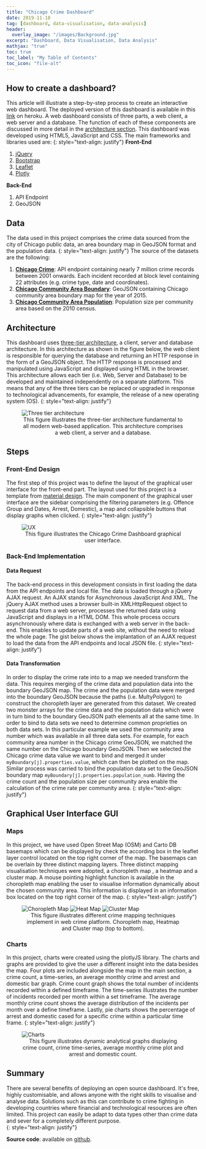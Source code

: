 ```yaml
---
title: "Chicago Crime Dashboard"
date: 2019-11-18
tag: [dashboard, data-visualisation, data-analysis]
header:
  overlay_image: "/images/Background.jpg"
excerpt: "Dashboard, Data Visualisation, Data Analysis"
mathjax: "true"
toc: true
toc_label: "My Table of Contents"
toc_icon: "file-alt"
---
```

## How to create a dashboard?
This article will illustrate a step-by-step process to create an interactive web dashboard. The deployed version of this dashboard is available in this [link](https://crime-dashboard.herokuapp.com/index.html) on heroku. A web dashboard consists of three parts, a web client, a web server and a database. The function of each of these components are discussed in more detail in the [architecture section](#architecture). This dashboard was developed using HTML5, JavaScript and CSS. The main frameworks and libraries used are: 
{: style="text-align: justify"}
**Front-End**
1. [jQuery](https://api.jquery.com/)
2. [Bootstrap](https://getbootstrap.com)
3. [Leaflet](https://leafletjs.com)
4. [Plotly](https://plotly.com)

**Back-End**
1. API Endpoint
2. GeoJSON

## Data
The data used in this project comprises the crime data sourced from the city of Chicago public data, an area boundary map in GeoJSON format and the population data. 
{: style="text-align: justify"} 
The source of the datasets are the following:
1. **[Chicago Crime](https://data.cityofchicago.org/Public-Safety/Crimes-2001-to-present/ijzp-q8t2/data)**: API endpoint containing nearly 7 million crime records between 2001 onwards. Each incident recorded at block level containing 22 attributes (e.g. crime type, date and coordinates).
2. **[Chicago Community Area Boundary](https://raw.githubusercontent.com/RandomFractals/ChicagoCrimes/master/data/chicago-community-areas.geojson)**: GeoJSON containing Chicago community area boundary map for the year of 2015.
3. **[Chicago Community Area Population](https://www.chicago.gov/content/dam/city/depts/zlup/Zoning_Main_Page/Publications/Census_2010_Community_Area_Profiles/Census_2010_and_2000_CA_Populations.pdf)**: Population size per community area based on the 2010 census.

## Architecture
This dashboard uses [three-tier architecture](https://en.wikipedia.org/wiki/Multitier_architecture), a client, server and database architecture. In this architecture as shown in the figure below, the web client is responsible for querying the database and returning an HTTP response in the form of a GeoJSON object. The HTTP response is processed and manipulated using JavaScript and displayed using HTML in the browser. This architecture allows each tier (i.e. Web, Server and Database) to be developed and maintained independently on a separate platform. This means that any of the three tiers can be replaced or upgraded in response to technological advancements, for example, the release of a new operating system (OS).
{: style="text-align: justify"}

<figure>
    <img src="{{ site.url }}{{ site.baseurl }}/images/dashboard/layers.png" alt="Three tier architecture">
    <figcaption style="text-align: center">This figure illustrates the three-tier architecture fundamental to all modern web-based application. This architecture comprises a web client, a server and a database. </figcaption>
</figure>

## Steps
### Front-End Design
The first step of this project was to define the layout of the graphical user interface for the front-end part. The layout used for this project is a template from [material design](https://material.io). The main component of the graphical user interface are the sidebar comprising the filtering parameters (e.g. Offence Group and Dates, Arrest, Domestic), a map and collapsible buttons that display graphs when clicked.
{: style="text-align: justify"}

<figure>
    <img src="{{ site.url }}{{ site.baseurl }}/images/dashboard/main.png" alt="UX">
    <figcaption style="text-align: center">This figure illustrates the Chicago Crime Dashboard graphical user interface.</figcaption>
</figure>

### Back-End Implementation
#### Data Request
The back-end process in this development consists in first loading the data from the API endpoints and local file. The data is loaded through a jQuery AJAX request. An AJAX stands for Asynchronous JavaScript And XML. The jQuery AJAX method uses a browser built-in XMLHttpRequest object to request data from a web server, processes the returned data using JavaScript and displays in a HTML DOM. This whole process occurs asynchronously where data is exchanged with a web server in the back-end. This enables to update parts of a web site, without the need to reload the whole page. The gist below shows the implantation of an AJAX request to load the data from the API endpoints and local JSON file.
{: style="text-align: justify"}

<script style="max-height: 150px; overflow-y: scroll" src="https://gist.github.com/Geobuddy/6d48395ce0475ff0bf24a82e4b7996cf.js"></script>

#### Data Transformation
In order to display the crime rate into to a map we needed transform the data. This requires merging of the crime data and population data into the boundary GeoJSON map. The crime and the population data were merged into the boundary GeoJSON because the paths (i.e. MultyPolygon) to construct the choropleth layer are generated from this dataset. We created two monster arrays for the crime data and the population data which were in turn bind to the boundary GeoJSON path elements all at the same time. In order to bind to data sets we need to determine common proprieties on both data sets. In this particular example we used the community area number which was available in all three data sets. For example, for each community area number in the Chicago crime GeoJSON, we matched the same number on the Chicago boundary GeoJSON. Then we selected the Chicago crime data value we want to bind and merged it under `myBoundary[j].properties.value`, which can then be plotted on the map. Similar process was carried to bind the population data set to the GeoJSON boundary map `myBoundary[j].properties.population_numb`. Having the crime count and the population size per community area enable the calculation of the crime rate per community area. 
{: style="text-align: justify"}

<script style="max-height: 150px; overflow-y: scroll" src="https://gist.github.com/Geobuddy/e15fc2a050c339c5ebae625ff31b4c20.js"></script>

## Graphical User Interface GUI
### Maps
In this project, we have used Open Street Map (OSM) and Carto DB basemaps which can be displayed by check the according box in the leaflet layer control located on the top right corner of the map. The basemaps can be overlain by three distinct mapping layers. Three distinct mapping visualisation techniques were adopted, a choropleth map , a heatmap and a cluster map. A mouse pointing highlight function is available in the choropleth map enabling the user to visualise information dynamically about the chosen community area. This information is displayed in an information box located on the top right corner of the map.
{: style="text-align: justify"}


<figure>
    <img src="{{ site.url }}{{ site.baseurl }}/images/dashboard/dash.png" alt="Choropleth Map">
    <img src="{{ site.url }}{{ site.baseurl }}/images/dashboard/heatmap.png" alt="Heat Map">
    <img src="{{ site.url }}{{ site.baseurl }}/images/dashboard/clustermap.png" alt="Cluster Map">
    <figcaption style="text-align: center">This figure illustrates different crime mapping techniques implement in web crime platform. Choropleth map, Heatmap and Cluster map (top to bottom).</figcaption>
</figure>

### Charts
In this project, charts were created using the plotlyJS library. The charts and graphs are provided to give the user a different insight into the data besides the map. Four plots are included alongside the map in the main section, a crime count, a time-series, an average monthly crime and arrest and domestic bar graph. Crime count graph shows the total number of incidents recorded within a defined timeframe. The time-series illustrates the number of incidents recorded per month within a set timeframe. The average monthly crime count shows the average distribution of the incidents per month over a define timeframe. Lastly, pie charts shows the percentage of arrest and domestic cased for a specific crime within a particular time frame. 
{: style="text-align: justify"}

<figure>
    <img src="{{ site.url }}{{ site.baseurl }}/images/dashboard/charts.png" alt="Charts">
    <figcaption style="text-align: center">This figure illustrates dynamic analytical graphs displaying crime count, crime time-series, average monthly crime plot and arrest and domestic count.</figcaption>
</figure>

## Summary
There are several benefits of deploying an open source dashboard. It's free, highly customisable, and allows anyone with the right skills to visualise and analyse data. Solutions such as this can contribute to crime fighting in developing countries where financial and technological resources are often limited. This project can easily be adapt to data types other than crime data and sever for a completely different purpose.  
{: style="text-align: justify"}

**Source code**: available on [github](https://github.com/Geobuddy/Crime-Dashboard).
